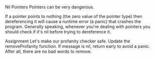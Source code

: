 Nil Pointers
Pointers can be very dangerous.

If a pointer points to nothing (the zero value of the pointer type) then dereferencing it will cause a runtime error (a panic) that crashes the program. Generally speaking, whenever you're dealing with pointers you should check if it's nil before trying to dereference it.

Assignment
Let's make our profanity checker safe. Update the removeProfanity function. If message is nil, return early to avoid a panic. After all, there are no bad words to remove.


